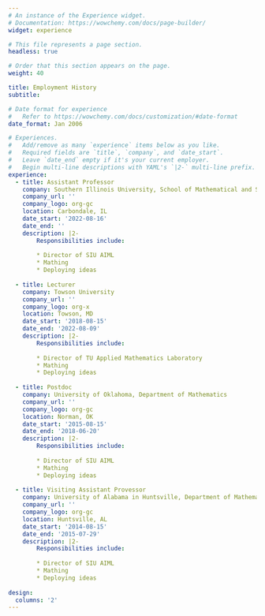 ```yaml
---
# An instance of the Experience widget.
# Documentation: https://wowchemy.com/docs/page-builder/
widget: experience

# This file represents a page section.
headless: true

# Order that this section appears on the page.
weight: 40

title: Employment History
subtitle:

# Date format for experience
#   Refer to https://wowchemy.com/docs/customization/#date-format
date_format: Jan 2006

# Experiences.
#   Add/remove as many `experience` items below as you like.
#   Required fields are `title`, `company`, and `date_start`.
#   Leave `date_end` empty if it's your current employer.
#   Begin multi-line descriptions with YAML's `|2-` multi-line prefix.
experience:
  - title: Assistant Professor
    company: Southern Illinois University, School of Mathematical and Statistical Sciences
    company_url: ''
    company_logo: org-gc
    location: Carbondale, IL
    date_start: '2022-08-16'
    date_end: ''
    description: |2-
        Responsibilities include:
        
        * Director of SIU AIML
        * Mathing
        * Deploying ideas
        
  - title: Lecturer
    company: Towson University 
    company_url: ''
    company_logo: org-x
    location: Towson, MD
    date_start: '2018-08-15'
    date_end: '2022-08-09'
    description: |2-
        Responsibilities include:
        
        * Director of TU Applied Mathematics Laboratory
        * Mathing
        * Deploying ideas
        
  - title: Postdoc
    company: University of Oklahoma, Department of Mathematics
    company_url: ''
    company_logo: org-gc
    location: Norman, OK
    date_start: '2015-08-15'
    date_end: '2018-06-20'
    description: |2-
        Responsibilities include:
        
        * Director of SIU AIML
        * Mathing
        * Deploying ideas
        
  - title: Visiting Assistant Provessor
    company: University of Alabama in Huntsville, Department of Mathematical Sciences
    company_url: ''
    company_logo: org-gc
    location: Huntsville, AL
    date_start: '2014-08-15'
    date_end: '2015-07-29'
    description: |2-
        Responsibilities include:
        
        * Director of SIU AIML
        * Mathing
        * Deploying ideas
        
design:
  columns: '2'
---
```

